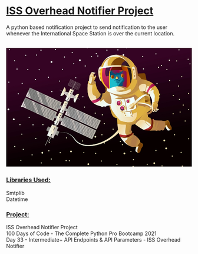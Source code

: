# <u>**ISS Overhead Notifier Project**</u>

A python based notification project to send 
notification to the user whenever the International
Space Station is over the current location.</br> </br>

![Password Manager](image.jpg) <br/>

### <u>**Libraries Used:**</u> <br />
Smtplib<br/>
Datetime

### <u>**Project:**</u> <br/>
ISS Overhead Notifier Project<br/>
100 Days of Code - The Complete Python Pro Bootcamp 2021 <br/>
Day 33 - Intermediate+ API Endpoints & API Parameters - ISS Overhead Notifier